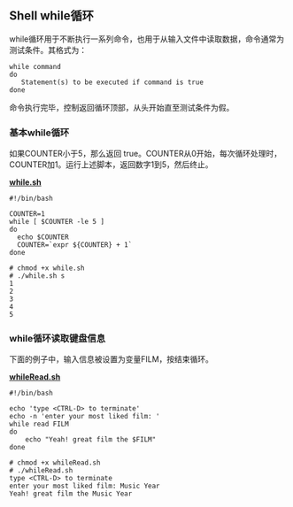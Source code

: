 ## Shell while循环
while循环用于不断执行一系列命令，也用于从输入文件中读取数据，命令通常为测试条件。其格式为：
```shell
while command
do
   Statement(s) to be executed if command is true
done
```
命令执行完毕，控制返回循环顶部，从头开始直至测试条件为假。

### 基本while循环
如果COUNTER小于5，那么返回 true。COUNTER从0开始，每次循环处理时，COUNTER加1。运行上述脚本，返回数字1到5，然后终止。

**[while.sh](code/while.sh)**
```shell
#!/bin/bash

COUNTER=1
while [ $COUNTER -le 5 ]
do
  echo $COUNTER
  COUNTER=`expr ${COUNTER} + 1`
done
```
```shell
# chmod +x while.sh
# ./while.sh s
1
2
3
4
5
```

### while循环读取键盘信息

下面的例子中，输入信息被设置为变量FILM，按<Ctrl-D>结束循环。

**[whileRead.sh](whileRead.sh)**
```shell
#!/bin/bash

echo 'type <CTRL-D> to terminate'
echo -n 'enter your most liked film: '
while read FILM
do
    echo "Yeah! great film the $FILM"
done
```
```shell
# chmod +x whileRead.sh
# ./whileRead.sh
type <CTRL-D> to terminate
enter your most liked film: Music Year
Yeah! great film the Music Year
```
